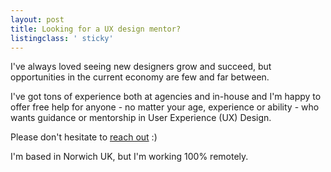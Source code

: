 ```yaml
---
layout: post
title: Looking for a UX design mentor?
listingclass: ' sticky'
---
```


I've always loved seeing new designers grow and succeed, but opportunities in the current economy are few and far between.

I've got tons of experience both at agencies and in-house and I'm happy to offer free help for anyone - no matter your age, experience or ability - who wants guidance or mentorship in User Experience (UX) Design.

Please don't hesitate to [reach out](mailto:ronansprake@gmail.com) :)

I'm based in Norwich UK, but I'm working 100% remotely.
